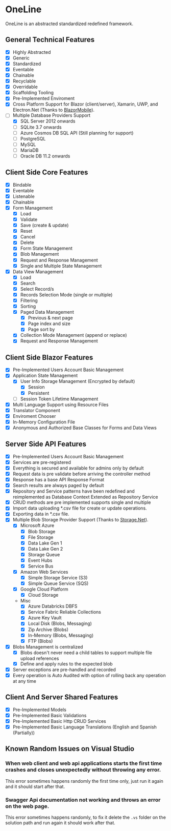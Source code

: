 # OneLine

OneLine is an abstracted standardized redefined framework.

## General Technical Features 

- [x] Highly Abstracted
- [x] Generic
- [x] Standardized
- [x] Eventable
- [x] Chainable
- [x] Recyclable
- [x] Overridable
- [x] Scaffolding Tooling
- [x] Pre-Implemented Enviroment
- [x] Cross Platform Support for Blazor (client/server), Xamarin, UWP, and Electron.Net (Thanks to [BlazorMobile](https://github.com/Daddoon/BlazorMobile)).
- [ ] Multiple Database Providers Support
  - [x] SQL Server 2012 onwards
  - [ ] SQLite 3.7 onwards
  - [ ] Azure Cosmos DB SQL API (Still planning for support)
  - [ ] PostgreSQL
  - [ ] MySQL
  - [ ] MariaDB
  - [ ] Oracle DB 11.2 onwards

## Client Side Core Features

- [x] Bindable
- [x] Eventable
- [x] Listenable
- [x] Chainable
- [x] Form Management 
  - [x] Load
  - [x] Validate
  - [x] Save (create & update)
  - [x] Reset
  - [x] Cancel
  - [x] Delete
  - [x] Form State Management
  - [x] Blob Management
  - [x] Request and Response Management
  - [x] Single and Multiple State Management  
- [x] Data View Management
  - [x] Load
  - [x] Search
  - [x] Select Record/s
  - [x] Records Selection Mode (single or multiple)
  - [x] Filtering
  - [x] Sorting
  - [x] Paged Data Management
    - [x] Previous & next page
    - [x] Page index and size
    - [x] Page sort by
  - [x] Collection Mode Management (append or replace)
  - [x] Request and Response Management
  
## Client Side Blazor Features

- [x] Pre-Implemented Users Account Basic Management
- [x] Application State Management
  - [x] User Info Storage Management (Encrypted by default)
    - [x] Session
    - [x] Persistent
  - [ ] Session Token Lifetime Management
- [x] Multi Language Support using Resource Files
- [x] Translator Component
- [x] Enviroment Chooser
- [x] In-Memory Configuration File
- [x] Anonymous and Authorized Base Classes for Forms and Data Views

## Server Side API Features
- [x] Pre-Implemented Users Account Basic Management
- [x] Services are pre-registered
- [x] Everything is secured and available for admins only by default
- [x] Request data is pre validate before arriving the controller method
- [x] Response has a base API Response Format
- [x] Search results are always paged by default
- [x] Repository and Service patterns have been redefined and reimplemented as Database Context Extended as Repository Service
- [x] CRUD methods are pre implemented supports single and multiple
- [x] Import data uploading *.csv file for create or update operations.
- [x] Exporting data in *.csv file.
- [x] Multiple Blob Storage Provider Support (Thanks to [Storage.Net](https://github.com/aloneguid/storage)).
  - [x] Microsoft Azure
    - [x] Blob Storage
    - [x] File Storage
    - [x] Data Lake Gen 1
    - [x] Data Lake Gen 2
    - [x] Storage Queue
    - [x] Event Hubs
    - [x] Service Bus
  - [x] Amazon Web Services
    - [x] Simple Storage Service (S3)
    - [x] Simple Queue Service (SQS)
  - [x] Google Cloud Platform
    - [x] Cloud Storage
  - Misc
    - [x] Azure Databricks DBFS
    - [x] Service Fabric Reliable Collections
    - [x] Azure Key Vault
    - [x] Local Disk (Blobs, Messaging)
    - [x] Zip Archive (Blobs)
    - [x] In-Memory (Blobs, Messaging)
    - [x] FTP (Blobs)
- [x] Blobs Management is centralized
  - [x] Blobs doesn't never need a child tables to support multiple file upload references
  - [x] Define and apply rules to the expected blob
- [x] Server exceptions are pre-handled and recorded
- [x] Every operation is Auto Audited with option of rolling back any operation at any time

## Client And Server Shared Features
- [x] Pre-Implemented Models
- [x] Pre-Implemented Basic Validations
- [x] Pre-Implemented Basic Http CRUD Services
- [x] Pre-Implemented Basic Language Translations (English and Spanish (Partially))

## Known Random Issues on Visual Studio

### When web client and web api applications starts the first time crashes and closes unexpectedly without throwing any error.

This error sometimes happens randomly the first time only, just run it again and it should start after that.

### Swagger Api documentation not working and throws an error on the web page.

This error sometimes happens randomly, to fix it delete the `.vs` folder on the solution path and run again it should work after that.
